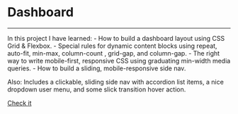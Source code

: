 # Dashboard

<hr>
In this project I have learned: 
- How to build a dashboard layout using CSS Grid & Flexbox.
- Special rules for dynamic content blocks using repeat, auto-fit, min-max, column-count , grid-gap, and column-gap.
- The right way to write mobile-first, responsive CSS using graduating min-width media queries.
- How to build a sliding, mobile-responsive side nav.

Also:
Includes a clickable, sliding side nav with accordion list items, a nice dropdown user menu, and some slick transition hover action.

[Check it](https://corozb.github.io/dashboard/)
